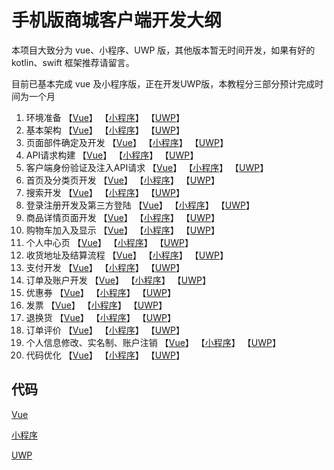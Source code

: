 # 手机版商城客户端开发大纲

本项目大致分为 vue、小程序、UWP 版，其他版本暂无时间开发，如果有好的 kotlin、swift 框架推荐请留言。

目前已基本完成 vue 及小程序版，正在开发UWP版，本教程分三部分预计完成时间为一个月

1. 环境准备 【[Vue](vue/1.md)】 【[小程序](mini/1.md)】 【[UWP](uwp/1.md)】
2. 基本架构 【[Vue](vue/2.md)】 【[小程序](mini/2.md)】 【[UWP](uwp/2.md)】
3. 页面部件确定及开发 【[Vue](vue/3.md)】 【[小程序](mini/3.md)】 【[UWP](uwp/3.md)】
4. API请求构建 【[Vue](vue/4.md)】 【[小程序](mini/4.md)】 【[UWP](uwp/4.md)】
5. 客户端身份验证及注入API请求 【[Vue](vue/5.md)】 【[小程序](mini/5.md)】 【[UWP](uwp/5.md)】
6. 首页及分类页开发 【[Vue](vue/6.md)】 【[小程序](mini/6.md)】 【[UWP](uwp/6.md)】
7. 搜索开发 【[Vue](vue/7.md)】 【[小程序](mini/7.md)】 【[UWP](uwp/7.md)】
8. 登录注册开发及第三方登陆 【[Vue](vue/8.md)】 【[小程序](mini/8.md)】 【[UWP](uwp/8.md)】
9. 商品详情页面开发 【[Vue](vue/9.md)】 【[小程序](mini/9.md)】 【[UWP](uwp/9.md)】
10. 购物车加入及显示 【[Vue](vue/10.md)】 【[小程序](mini/10.md)】 【[UWP](uwp/10.md)】
11. 个人中心页 【[Vue](vue/11.md)】 【[小程序](mini/11.md)】 【[UWP](uwp/11.md)】
12. 收货地址及结算流程 【[Vue](vue/12.md)】 【[小程序](mini/12.md)】 【[UWP](uwp/12.md)】
13. 支付开发 【[Vue](vue/13.md)】 【[小程序](mini/13.md)】 【[UWP](uwp/13.md)】
14. 订单及账户开发 【[Vue](vue/14.md)】 【[小程序](mini/14.md)】 【[UWP](uwp/14.md)】
15. 优惠券 【[Vue](vue/15.md)】 【[小程序](mini/15.md)】 【[UWP](uwp/15.md)】
16. 发票 【[Vue](vue/16.md)】 【[小程序](mini/16.md)】 【[UWP](uwp/16.md)】
17. 退换货 【[Vue](vue/17.md)】 【[小程序](mini/17.md)】 【[UWP](uwp/17.md)】
18. 订单评价 【[Vue](vue/18.md)】 【[小程序](mini/18.md)】 【[UWP](uwp/18.md)】
19. 个人信息修改、实名制、账户注销 【[Vue](vue/19.md)】 【[小程序](mini/19.md)】 【[UWP](uwp/19.md)】
20. 代码优化 【[Vue](vue/20.md)】 【[小程序](mini/20.md)】 【[UWP](uwp/20.md)】

## 代码

[Vue](https://github.com/zx648383079/Vue-Shop) 

[小程序](https://github.com/zx648383079/Mini-Shop) 

[UWP](https://github.com/zx648383079/UWP-Shop)
